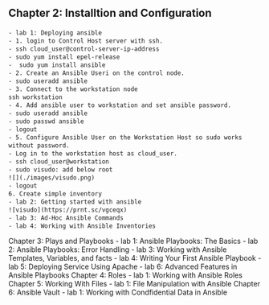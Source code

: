 ## Chapter 2: Installtion and Configuration
    - lab 1: Deploying ansible
    - 1. login to Control Host server with ssh.
    - ssh cloud_user@control-server-ip-address
    - sudo yum install epel-release
    -  sudo yum install ansible
    - 2. Create an Ansible Useri on the control node.
    - sudo useradd ansible
    - 3. Connect to the workstation node
    ssh workstation
    - 4. Add ansible user to workstation and set ansible password.
    - sudo useradd ansible
    - sudo passwd ansible
    - logout
    - 5. Configure Ansible User on the Workstation Host so sudo works without password.
    - Log in to the workstation host as cloud_user. 
    - ssh cloud_user@workstation
    - sudo visudo: add below root
    ![](./images/visudo.png)
    - logout
    6. Create simple inventory
    - lab 2: Getting started with ansible
    ![visudo](https://prnt.sc/vgceqx)
    - lab 3: Ad-Hoc Ansible Commands
    - lab 4: Working with Ansible Inventories
Chapter 3: Plays and Playbooks
    - lab 1: Ansible Playbooks: The Basics
    - lab 2: Ansible Playbooks: Error Handling
    - lab 3: Working with Ansible Templates, Variables, and facts
    - lab 4: Writing Your First Ansible Playbook
    - lab 5: Deploying Service Using Apache
    - lab 6: Advanced Features in Ansible Playbooks
Chapter 4: Roles
    - lab 1: Working with Ansible Roles
Chapter 5: Working With Files 
    - lab 1: File Manipulation with Ansible
Chapter 6: Ansible Vault
    - lab 1: Working with Condfidential Data in Ansible